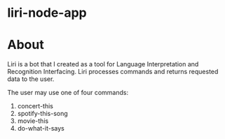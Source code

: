 # liri-node-app

<h1>About</h1>
<p>
Liri is a bot that I created as a tool for Language Interpretation and Recognition Interfacing. Liri processes commands and returns requested data to the user.

The user may use one of four commands:

1. concert-this
2. spotify-this-song
3. movie-this
4. do-what-it-says </p>
